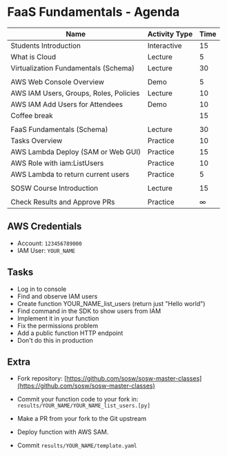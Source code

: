 # FaaS Fundamentals - Agenda

| **Name** | **Activity Type** | **Time** |
| ---| ---| --- |
| Students Introduction | Interactive | 15 |
| What is Cloud | Lecture | 5 |
| Virtualization Fundamentals (Schema) | Lecture | 30 |
|  |  |  |
| AWS Web Console Overview | Demo | 5 |
| AWS IAM Users, Groups, Roles, Policies | Lecture | 10 |
| AWS IAM Add Users for Attendees | Demo | 10 |
| Coffee break |  | 15 |
|  |  |  |
| FaaS Fundamentals (Schema) | Lecture | 30 |
| Tasks Overview | Practice | 10 |
| AWS Lambda Deploy (SAM or Web GUI) | Practice | 15 |
| AWS Role with iam:ListUsers | Practice | 10 |
| AWS Lambda to return current users | Practice | 5 |
|  |  |  |
| SOSW Course Introduction | Lecture | 15 |
|  |  |  |
| Check Results and Approve PRs | Practice | ∞ |

## AWS Credentials

*   Account: `123456789000`
*   IAM User: `YOUR_NAME`


## Tasks

*   Log in to console
*   Find and observe IAM users
*   Create function YOUR\_NAME\_list\_users (return just "Hello world")
*   Find command in the SDK to show users from IAM
*   Implement it in your function
*   Fix the permissions problem
*   Add a public function HTTP endpoint
*   Don't do this in production

## Extra

*   Fork repository: [https://github.com/sosw/sosw-master-classes](https://github.com/sosw/sosw-master-classes)
*   Commit your function code to your fork in: `results/YOUR_NAME/YOUR_NAME_list_users.[py]`

*   Make a PR from your fork to the Git upstream
*   Deploy function with AWS SAM.
*   Commit `results/YOUR_NAME/template.yaml`
